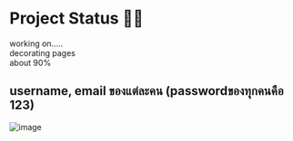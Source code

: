 # Project Status :man_technologist:
working on..... <br />
decorating pages <br />
about 90% <br />

## username, email ของแต่ละคน (passwordของทุกคนคือ 123)
![image](https://user-images.githubusercontent.com/111451719/197275978-a9d27643-19e6-4260-a06c-6c533be672f2.png)<br /><br />
